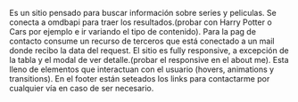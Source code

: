 Es un sitio pensado para buscar información sobre series y peliculas. Se conecta a omdbapi para traer los resultados.(probar con Harry Potter o Cars por ejemplo e ir variando el tipo de contenido). Para la pag de contacto consume un recurso de terceros que está conectado a un mail donde recibo la data del request. El sitio es fully responsive, a excepción de la tabla y el modal de ver detalle.(probar el responsive en el about me). Esta lleno de elementos que interactuan con el usuario (hovers, animations y transitions). En el footer están seteados los links para contactarme por cualquier vía en caso de ser necesario. 
